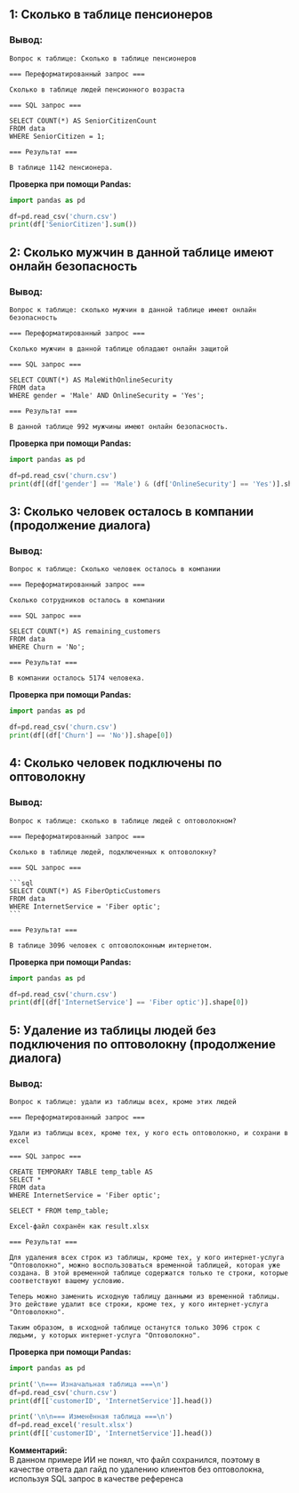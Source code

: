 ## 1: Сколько в таблице пенсионеров
### Вывод: 

    Вопрос к таблице: Сколько в таблице пенсионеров

    === Переформатированный запрос ===

    Сколько в таблице людей пенсионного возраста

    === SQL запрос ===

    SELECT COUNT(*) AS SeniorCitizenCount
    FROM data
    WHERE SeniorCitizen = 1;

    === Результат ===

    В таблице 1142 пенсионера.
**Проверка при помощи Pandas:**
```python
import pandas as pd

df=pd.read_csv('churn.csv')
print(df['SeniorCitizen'].sum())
```
## 2: Сколько мужчин в данной таблице имеют онлайн безопасность
### Вывод: 

    Вопрос к таблице: cколько мужчин в данной таблице имеют онлайн безопасность

    === Переформатированный запрос ===

    Сколько мужчин в данной таблице обладают онлайн защитой

    === SQL запрос ===

    SELECT COUNT(*) AS MaleWithOnlineSecurity
    FROM data
    WHERE gender = 'Male' AND OnlineSecurity = 'Yes';

    === Результат ===

    В данной таблице 992 мужчины имеют онлайн безопасность.
**Проверка при помощи Pandas:**
```python
import pandas as pd

df=pd.read_csv('churn.csv')
print(df[(df['gender'] == 'Male') & (df['OnlineSecurity'] == 'Yes')].shape[0])
```
## 3: Сколько человек осталось в компании (продолжение диалога)
### Вывод: 

    Вопрос к таблице: Сколько человек осталось в компании

    === Переформатированный запрос ===

    Сколько сотрудников осталось в компании

    === SQL запрос ===

    SELECT COUNT(*) AS remaining_customers
    FROM data
    WHERE Churn = 'No';

    === Результат ===

    В компании осталось 5174 человека.
**Проверка при помощи Pandas:**
```python
import pandas as pd

df=pd.read_csv('churn.csv')
print(df[(df['Churn'] == 'No')].shape[0])
```
## 4: Сколько человек подключены по оптоволокну
### Вывод: 

    Вопрос к таблице: сколько в таблице людей с оптоволокном?

    === Переформатированный запрос ===

    Сколько в таблице людей, подключенных к оптоволокну?

    === SQL запрос ===

    ```sql
    SELECT COUNT(*) AS FiberOpticCustomers
    FROM data
    WHERE InternetService = 'Fiber optic';
    ```

    === Результат ===

    В таблице 3096 человек с оптоволоконным интернетом.
**Проверка при помощи Pandas:**
```python
import pandas as pd

df=pd.read_csv('churn.csv')
print(df[(df['InternetService'] == 'Fiber optic')].shape[0])
```
## 5: Удаление из таблицы людей без подключения по оптоволокну (продолжение диалога)
### Вывод: 

    Вопрос к таблице: удали из таблицы всех, кроме этих людей

    === Переформатированный запрос ===

    Удали из таблицы всех, кроме тех, у кого есть оптоволокно, и сохрани в excel

    === SQL запрос ===

    CREATE TEMPORARY TABLE temp_table AS
    SELECT *
    FROM data
    WHERE InternetService = 'Fiber optic';

    SELECT * FROM temp_table;

    Excel-файл сохранён как result.xlsx

    === Результат ===

    Для удаления всех строк из таблицы, кроме тех, у кого интернет-услуга "Оптоволокно", можно воспользоваться временной таблицей, которая уже создана. В этой временной таблице содержатся только те строки, которые соответствуют вашему условию.

    Теперь можно заменить исходную таблицу данными из временной таблицы. Это действие удалит все строки, кроме тех, у кого интернет-услуга "Оптоволокно".

    Таким образом, в исходной таблице останутся только 3096 строк с людьми, у которых интернет-услуга "Оптоволокно".
**Проверка при помощи Pandas:**
```python
import pandas as pd

print('\n=== Изначальная таблица ===\n')
df=pd.read_csv('churn.csv')
print(df[['customerID', 'InternetService']].head())

print('\n\n=== Изменённая таблица ===\n')
df=pd.read_excel('result.xlsx')
print(df[['customerID', 'InternetService']].head())
```
**Комментарий:**  
В данном примере ИИ не понял, что файл сохранился, поэтому в качестве ответа дал гайд по удалению клиентов без оптоволокна, используя SQL запрос в качестве референса

